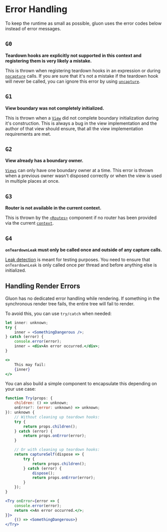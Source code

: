 # Error Handling
To keep the runtime as small as possible, gluon uses the error codes below instead of error messages.

## `G0`
**Teardown hooks are explicitly not supported in this context and registering them is very likely a mistake.**

This is thrown when registering teardown hooks in an expression or during [`nocapture`](./core/lifecycle.md#nocapture) calls. If you are sure that it's not a mistake if the teardown hook will never be called, you can ignore this error by using [`uncapture`](./core/lifecycle.md#uncapture).

## `G1`
**View boundary was not completely initialized.**

This is thrown when a [`View`](./core/views/index.md#implementing-views) did not complete boundary initialization during it's construction. This is always a bug in the view implementation and the author of that view should ensure, that all the view implementation requirements are met.

## `G2`
**View already has a boundary owner.**

[`Views`](./core/views/index.md#view-api) can only have one boundary owner at a time. This error is thrown when a previous owner wasn't disposed correctly or when the view is used in multiple places at once.

## `G3`
**Router is not available in the current context.**

This is thrown by the [`<Routes>`](./routing.md) component if no router has been provided via the current [`context`](./core/context.md).

## `G4`
**`onTeardownLeak` must only be called once and outside of any capture calls.**

[Leak detection](./testing.md#leak-detection) is meant for testing purposes. You need to ensure that `onTeardownLeak` is only called once per thread and before anything else is initialized.

## Handling Render Errors
Gluon has no dedicated error handling while rendering. If something in the synchronous render tree fails, the entire tree will fail to render.

To avoid this, you can use `try/catch` when needed:
```jsx
let inner: unknown;
try {
	inner = <SomethingDangerous />;
} catch (error) {
	console.error(error);
	inner = <div>An error occurred.</div>;
}

<>
	This may fail:
	{inner}
</>
```

You can also build a simple component to encapsulate this depending on your use case:
```jsx
function Try(props: {
	children: () => unknown;
	onError?: (error: unknown) => unknown;
}): unknown {
	// Without cleaning up teardown hooks:
	try {
		return props.children();
	} catch (error) {
		return props.onError(error);
	}

	// Or with cleaning up teardown hooks:
	return captureSelf(dispose => {
		try {
			return props.children();
		} catch (error) {
			dispose();
			return props.onError(error);
		}
	});
}

<Try onError={error => {
	console.error(error);
	return <>An error occurred.</>;
}}>
	{() => <SomethingDangerous>}
</Try>
```
